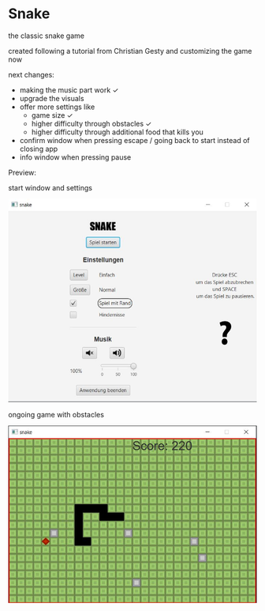 # Snake
the classic snake game

created following a tutorial from Christian Gesty and customizing the game now

next changes:

- making the music part work     ✓
- upgrade the visuals
- offer more settings like 
    - game size     ✓
    - higher difficulty through obstacles       ✓
    - higher difficulty through additional food that kills you
- confirm window when pressing escape / going back to start instead of closing app
- info window when pressing pause

Preview: 

start window and settings

![there should be a picture of the start window](Images/settigs.JPG)

ongoing game with obstacles

![there should be a picture of the game](Images/snakePreview.JPG)

